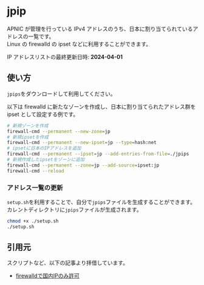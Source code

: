 # jpip

APNIC が管理を行っている IPv4 アドレスのうち、日本に割り当てられているアドレスの一覧です。  
Linux の firewalld の ipset などに利用することができます。

IP アドレスリストの最終更新日時: **2024-04-01**

## 使い方

`jpips`をダウンロードして利用してください。

以下は firewalld に新たなゾーンを作成し、日本に割り当てられたアドレス群を ipset として設定する例です。

```bash
# 新規ゾーンを作成
firewall-cmd --permanent --new-zone=jp
# 新規ipsetを作成
firewall-cmd --permanent --new-ipset=jp --type=hash:net
# ipsetに日本のIPアドレスを追加
firewall-cmd --permanent --ipset=jp --add-entries-from-file=./jpips
# 新規作成したipsetをゾーンに追加
firewall-cmd --permanent --zone=jp --add-source=ipset:jp
firewall-cmd --reload
```

### アドレス一覧の更新

`setup.sh`を利用することで、自分で`jpips`ファイルを生成することができます。  
カレントディレクトリに`jpips`ファイルが生成されます。

```bash
chmod +x ./setup.sh
./setup.sh
```

## 引用元

スクリプトなど、以下の記事より拝借しています。

- [firewalldで国内IPのみ許可](https://systemexpress.co.jp/centos/firewalld.html)
